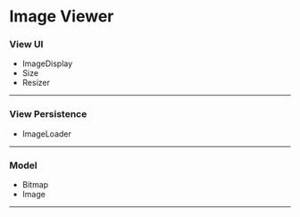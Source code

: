 Image Viewer
===========
<h3>View UI</h3>
<ul>
  <li>ImageDisplay</li>
  <li>Size</li>
  <li>Resizer</li>
</ul>
<hr/>

<h3>View Persistence</h3>
<ul>
  <li>ImageLoader</li>
</ul>
<hr/>

<h3>Model</h3>
<ul>
  <li>Bitmap</li>
  <li>Image</li>
</ul>
<hr/>
